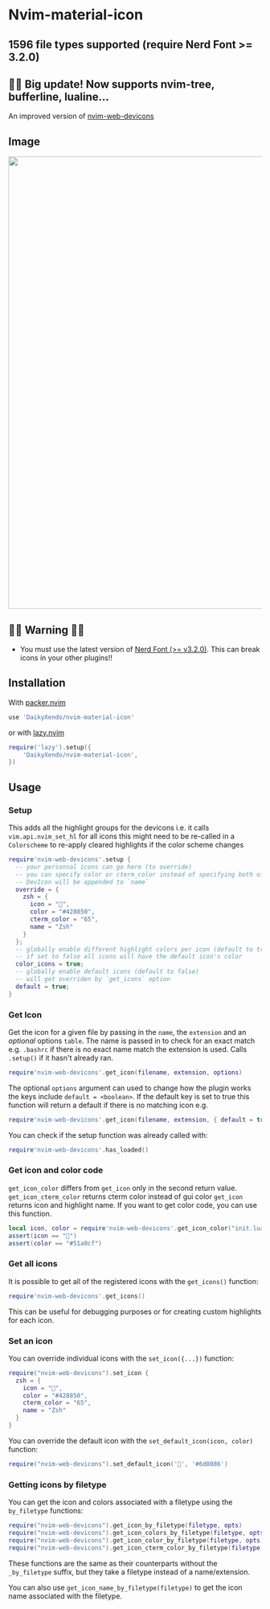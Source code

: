 # Nvim-material-icon

## 1596 file types supported (require Nerd Font >= 3.2.0)

## 🎉🎉 Big update! Now supports nvim-tree, bufferline, lualine...

An improved version of [nvim-web-devicons](https://github.com/nvim-tree/nvim-web-devicons)

## Image

<img src="https://github.com/DaikyXendo/nvim-material-icon/assets/46809008/2ed00644-a7b3-4c68-ac65-4490217ff7a3" width=900 />

## 🛑🛑 Warning 🛑🛑

-   You must use the latest version of [Nerd Font (>= v3.2.0)](https://www.nerdfonts.com/). This can break icons in your other plugins!!

## Installation

With [packer.nvim](https://github.com/wbthomason/packer.nvim)

```lua
use 'DaikyXendo/nvim-material-icon'
```

or with [lazy.nvim](https://github.com/folke/lazy.nvim)

```lua
require('lazy').setup({
    'DaikyXendo/nvim-material-icon',
})
```

## Usage

### Setup

This adds all the highlight groups for the devicons
i.e. it calls `vim.api.nvim_set_hl` for all icons
this might need to be re-called in a `Colorscheme` to re-apply cleared highlights
if the color scheme changes

```lua
require'nvim-web-devicons'.setup {
  -- your personnal icons can go here (to override)
  -- you can specify color or cterm_color instead of specifying both of them
  -- DevIcon will be appended to `name`
  override = {
    zsh = {
      icon = "",
      color = "#428850",
      cterm_color = "65",
      name = "Zsh"
    }
  };
  -- globally enable different highlight colors per icon (default to true)
  -- if set to false all icons will have the default icon's color
  color_icons = true;
  -- globally enable default icons (default to false)
  -- will get overriden by `get_icons` option
  default = true;
}
```

### Get Icon

Get the icon for a given file by passing in the `name`, the `extension` and an _optional_ options `table`.
The name is passed in to check for an exact match e.g. `.bashrc` if there is no exact name match the extension
is used. Calls `.setup()` if it hasn't already ran.

```lua
require'nvim-web-devicons'.get_icon(filename, extension, options)
```

The optional `options` argument can used to change how the plugin works the keys include
`default = <boolean>`. If the default key is set to true this function will return a default
if there is no matching icon
e.g.

```lua
require'nvim-web-devicons'.get_icon(filename, extension, { default = true })
```

You can check if the setup function was already called with:

```lua
require'nvim-web-devicons'.has_loaded()
```

### Get icon and color code

`get_icon_color` differs from `get_icon` only in the second return value.
`get_icon_cterm_color` returns cterm color instead of gui color
`get_icon` returns icon and highlight name.
If you want to get color code, you can use this function.

```lua
local icon, color = require'nvim-web-devicons'.get_icon_color("init.lua", "lua")
assert(icon == "")
assert(color == "#51a0cf")
```

### Get all icons

It is possible to get all of the registered icons with the `get_icons()` function:

```lua
require'nvim-web-devicons'.get_icons()
```

This can be useful for debugging purposes or for creating custom highlights for each icon.

### Set an icon

You can override individual icons with the `set_icon({...})` function:

```lua
require("nvim-web-devicons").set_icon {
  zsh = {
    icon = "",
    color = "#428850",
    cterm_color = "65",
    name = "Zsh"
  }
}
```

You can override the default icon with the `set_default_icon(icon, color)` function:

```lua
require("nvim-web-devicons").set_default_icon('', '#6d8086')
```

### Getting icons by filetype

You can get the icon and colors associated with a filetype using the `by_filetype` functions:

```lua
require("nvim-web-devicons").get_icon_by_filetype(filetype, opts)
require("nvim-web-devicons").get_icon_colors_by_filetype(filetype, opts)
require("nvim-web-devicons").get_icon_color_by_filetype(filetype, opts)
require("nvim-web-devicons").get_icon_cterm_color_by_filetype(filetype, opts)
```

These functions are the same as their counterparts without the `_by_filetype` suffix, but they take a filetype instead of a name/extension.

You can also use `get_icon_name_by_filetype(filetype)` to get the icon name associated with the filetype.
